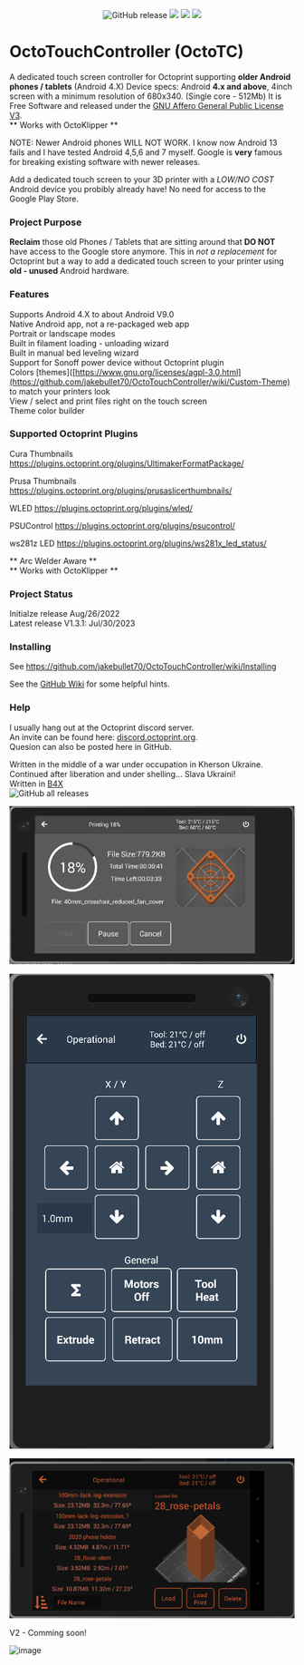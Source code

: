<p align="center">
  <img src="https://img.shields.io/github/v/release/jakebullet70/OctoTouchController?logo=github&logoColor=white" alt="GitHub release"/>
  <img src="https://img.shields.io/endpoint?url=https://apt.izzysoft.de/fdroid/api/v1/shield/sadLogic.OctoTouchController"/>
  <img src="https://img.shields.io/github/issues-closed-raw/jakebullet70/OctoTouchController"/>
  <img src="https://img.shields.io/github/issues/jakebullet70/OctoTouchController"/>
</p>

# OctoTouchController (OctoTC)
A dedicated touch screen controller for Octoprint supporting **older Android phones / tablets** (Android 4.X) 
Device specs: Android **4.x and above**, 4inch screen with a minimum resolution of 680x340. (Single core - 512Mb) It is Free Software and released under the [GNU Affero General Public License V3](https://www.gnu.org/licenses/agpl-3.0.html).  
** Works with OctoKlipper **  

NOTE: Newer Android phones WILL NOT WORK. I know now Android 13 fails and I have tested Android 4,5,6 and 7 myself. Google is **very** famous for breaking existing software with newer releases.   

Add a dedicated touch screen to your 3D printer with a *LOW/NO COST* Android device you probibly already have! No need for access to the Google Play Store.  


### Project Purpose
**Reclaim** those old Phones / Tablets that are sitting around that **DO NOT** have access to the Google store anymore. 
This in *not a replacement* for Octoprint but a way to add a dedicated touch screen to your printer using **old - unused** Android hardware.


### Features
Supports Android 4.X to about Android V9.0    
Native Android app, not a re-packaged web app  
Portrait or landscape modes  
Built in filament loading - unloading wizard  
Built in manual bed leveling wizard  
Support for Sonoff power device without Octoprint plugin  
Colors [themes]([https://www.gnu.org/licenses/agpl-3.0.html](https://github.com/jakebullet70/OctoTouchController/wiki/Custom-Theme) to match your printers look  
View / select and print files right on the touch screen  
Theme color builder  
  

### Supported Octoprint Plugins
Cura Thumbnails		https://plugins.octoprint.org/plugins/UltimakerFormatPackage/

Prusa Thumbnails	https://plugins.octoprint.org/plugins/prusaslicerthumbnails/

WLED				https://plugins.octoprint.org/plugins/wled/

PSUControl			https://plugins.octoprint.org/plugins/psucontrol/

ws281z LED			https://plugins.octoprint.org/plugins/ws281x_led_status/

** Arc Welder Aware **  
** Works with OctoKlipper **  

### Project Status
Initialze release Aug/26/2022  
Latest release V1.3.1: Jul/30/2023  

### Installing  
See https://github.com/jakebullet70/OctoTouchController/wiki/Installing  

See the [GitHub Wiki](https://github.com/jakebullet70/OctoTouchController/wiki) for some helpful hints.

### Help  
I usually hang out at the Octoprint discord server.  
An invite can be found here: [discord.octoprint.org](https://discord.octoprint.org).  
Quesion can also be posted here in GitHub.  

Written in the middle of a war under occupation in Kherson Ukraine. Continued after liberation and under shelling... Slava Ukraini!   
Written in [B4X](https://www.b4x.com/)  
![GitHub all releases](https://img.shields.io/github/downloads/jakebullet70/OctoTouchController/total)

![](./github_pics/printing2.png?raw=true "Printing")  

![](./github_pics/portrait-movement.png?raw=true "Movement")  

![](./github_pics/files2.png?raw=true "Files")  

V2 - Comming soon!  

![image](https://github.com/jakebullet70/OctoTouchController/assets/14124210/3e537942-1178-4fbd-a424-d59870a5d6e2)


